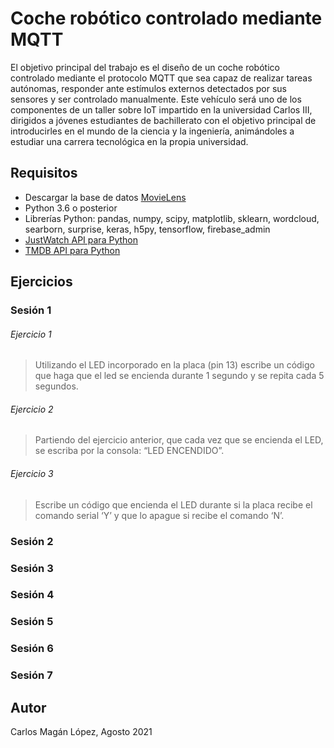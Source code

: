 # Coche robótico controlado mediante MQTT

El objetivo principal del trabajo es el diseño de un coche robótico controlado mediante el protocolo MQTT que sea capaz de realizar tareas autónomas, responder ante estímulos externos detectados por sus sensores y ser controlado manualmente. Este vehículo será uno de los componentes de un taller sobre IoT impartido en la universidad Carlos III, dirigidos a jóvenes estudiantes de bachillerato con el objetivo principal de introducirles en el mundo de la ciencia y la ingeniería, animándoles a estudiar una carrera tecnológica en la propia universidad.

## Requisitos

* Descargar la base de datos [MovieLens](https://grouplens.org/datasets/movielens/)
* Python 3.6 o posterior
* Librerías Python: pandas, numpy, scipy, matplotlib, sklearn, wordcloud, searborn, surprise, keras, h5py, tensorflow, firebase_admin
* [JustWatch API para Python](https://github.com/magancete/node-justwatch-api)
* [TMDB API para Python](https://github.com/raqqa/node-tmdb/)

## Ejercicios

### Sesión 1

###### Ejercicio 1
> Utilizando el LED incorporado en la placa (pin 13) escribe un código que haga que el led se encienda durante 1 segundo y se repita cada 5 segundos.
###### Ejercicio 2
> Partiendo del ejercicio anterior, que cada vez que se encienda el LED, se escriba por la consola: “LED ENCENDIDO”.
###### Ejercicio 3
> Escribe un código que encienda el LED durante si la placa recibe el comando serial ‘Y’ y que lo apague si recibe el comando ‘N’.

### Sesión 2

### Sesión 3

### Sesión 4

### Sesión 5

### Sesión 6

### Sesión 7

## Autor

Carlos Magán López, Agosto 2021
